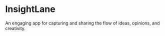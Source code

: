 # InsightLane
An engaging app for capturing and sharing the flow of ideas, opinions, and creativity.
